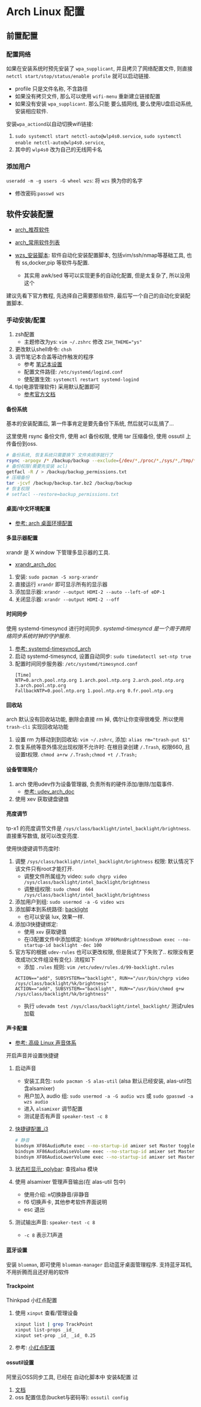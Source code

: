 # Arch Linux 配置

## 前置配置
### 配置网络
如果在安装系统时预先安装了 `wpa_supplicant`, 并且拷贝了网络配置文件, 则直接 `netctl start/stop/status/enable profile` 就可以启动链接.
- profile 只是文件名称, 不含路径
- 如果没有拷贝文件, 那么可以使用 `wifi-menu` 重新建立链接配置
- 如果没有安装 `wpa_supplicant`.  那么只能 要么插网线, 要么使用U盘启动系统, 安装相应软件.

安装`wpa_actiond`以自动切换wifi链接:
1. `sudo systemctl start netctl-auto@wlp4s0.service`, `sudo systemctl enable netctl-auto@wlp4s0.service`,
2. 其中的 `wlp4s0` 改为自己的无线网卡名

### 添加用户
`useradd -m -g users -G wheel wzs`: 将 `wzs` 换为你的名字
- 修改密码:`passwd wzs`

## 软件安装配置
- [arch_推荐软件](https://wiki.archlinux.org/index.php/General_recommendations_)
- [arch_常用软件列表](https://wiki.archlinux.org/index.php/General_recommendations_)

- [wzs_安装脚本](./config.sh): 软件自动化安装配置脚本, 包括vim/ssh/nmap等基础工具, 也有 ss,docker,pip 等软件与配置.
    - 其实用 awk/sed 等可以实现更多的自动化配置, 但是太复杂了, 所以没用这个

建议先看下官方教程, 先选择自己需要那些软件, 最后写一个自己的自动化安装配置脚本.


### 手动安装/配置
1. zsh配置
    - 主题修改为ys: `vim ~/.zshrc` 修改 `ZSH_THEME="ys"`
2. 更改默认shell命令: `chsh`
3. 调节笔记本合盖等动作触发的程序
    - 参考 [笔记本设置](https://wiki.archlinux.org/index.php/Power_management#Power_management_with_systemd)
    - 配置文件路径: `/etc/systemd/logind.conf`
    - 使配置生效: `systemctl restart systemd-logind`
4. tlp(电源管理软件) 采用默认配置即可
    - [参考官方文档](https://linrunner.de/en/tlp/docs/tlp-configuration.html)

#### 备份系统
基本的安装配置后, 第一件事肯定是要先备份下系统, 然后就可以乱搞了...

这里使用 rsync 备份文件, 使用 acl 备份权限, 使用 tar 压缩备份, 使用 ossutil 上传备份到oss.

```Bash
# 备份系统, 恢复系统只需要换下 文件夹顺序就行了 
rsync -arpogv /* /backup/backup --exclude={/dev/*,/proc/*,/sys/*,/tmp/*,/run/*,/mnt/*,/media/*,/lost+found,/backup/*}
# 备份权限(需要先安装 acl)
getfacl -R / > /backup/backup_permissions.txt
# 压缩备份
tar -jcvf /backup/backup.tar.bz2 /backup/backup
# 恢复权限
# setfacl --restore=backup_permissions.txt
```

#### 桌面/中文环境配置
- [参考: arch 桌面环境配置](./i3wm_config.md)

#### 多显示器配置
xrandr 是 X window 下管理多显示器的工具.

- [xrandr_arch_doc](https://wiki.archlinux.org/index.php/Xrandr_)

1. 安装: `sudo pacman -S xorg-xrandr`
2. 直接运行 `xrandr` 即可显示所有的显示器
2. 添加显示器: `xrandr --output HDMI-2 --auto --left-of eDP-1`
3. 关闭显示器: `xrandr --output HDMI-2 --off`

#### 时间同步
使用 systemd-timesyncd 进行时间同步. _systemd-timesyncd 是一个用于跨网络同步系统时钟的守护服务_.
1. [参考: systemd-timesyncd_arch](https://wiki.archlinux.org/index.php/Systemd-timesyncd_)
2. 启动 systemd-timesyncd, 设置自动同步: `sudo timedatectl set-ntp true`
2. 配置时间同步服务器: `/etc/systemd/timesyncd.conf`
    ````
    [Time]
    NTP=0.arch.pool.ntp.org 1.arch.pool.ntp.org 2.arch.pool.ntp.org 3.arch.pool.ntp.org
    FallbackNTP=0.pool.ntp.org 1.pool.ntp.org 0.fr.pool.ntp.org
    ````

#### 回收站
arch 默认没有回收站功能, 删除会直接 rm 掉, 偶尔让你变得很难受. 所以使用 `trash-cli` 实现回收站功能
1. 设置 rm 为移动到到回收站: `vim ~/.zshrc`, 添加: `alias rm="trash-put $1"`
2. 恢复系统等意外情况出现权限不允许时: 在根目录创建 `/.Trash`, 权限660, 且设置t权限. `chmod a+rw /.Trash;chmod +t /.Trash;`

#### 设备管理简介
1. arch 使用udev作为设备管理器, 负责所有的硬件添加/删除/加载事件.
    - [参考: udev_arch_doc](https://wiki.archlinux.org/index.php/Udev_)
2. 使用 xev 获取键盘键值

#### 亮度调节
tp-x1 的亮度调节文件是 `/sys/class/backlight/intel_backlight/brightness`. 直接重写数值, 就可以改变亮度.

使用快捷键调节亮度时:
1. 调整 `/sys/class/backlight/intel_backlight/brightness` 权限: 默认情况下该文件只有root才能打开.
    - 调整文件所属组为 video: `sudo chgrp video /sys/class/backlight/intel_backlight/brightness`
    - 调整组权限: `sudo chmod  664 /sys/class/backlight/intel_backlight/brightness`
2. 添加用户到组: `sudo usermod -a -G video wzs`
3. 添加脚本到系统路径: [backlight](./config/backlight.sh)
    - 也可以安装 lux, 效果一样.
4. 添加i3快捷键绑定:
    - 使用 `xev` 获取键值
    - 在i3配置文件中添加绑定: `bindsym XF86MonBrightnessDown exec --no-startup-id backlight -dec 100`
5. 官方写的根据 `udev-rules` 也可以更改权限, 但是我试了下失败了.. 权限没有更改成功(文件组没有变化). 流程如下
    - 添加 `.rules` 规则: `vim /etc/udev/rules.d/99-backlight.rules`
    ````
    ACTION=="add", SUBSYSTEM=="backlight", RUN+="/usr/bin/chgrp video /sys/class/backlight/%k/brightness"
    ACTION=="add", SUBSYSTEM=="backlight", RUN+="/usr/bin/chmod g+w /sys/class/backlight/%k/brightness"
    ````
    - 执行 `udevadm test /sys/class/backlight/intel_backlight/` 测试rules加载

#### 声卡配置
- [参考: 高级 Linux 声音体系](https://wiki.archlinux.org/index.php/Advanced_Linux_Sound_Architecture_)

开启声音并设置快捷键
1. 启动声音
    - 安装工具包: `sudo pacman -S alas-util` (alsa 默认已经安装, alas-util包含alsamixer)
    - 用户加入 audio 组: `sudo usermod -a -G audio wzs`  或 `sudo gpasswd -a wzs audio`
    - 进入 `alsamixer` 调节配置
    - 测试是否有声音 `speaker-test -c 8`
2. [快捷键配置_i3](./config/i3/config)
    ```Bash
    # 静音
    bindsym XF86AudioMute exec --no-startup-id amixer set Master toggle
    bindsym XF86AudioRaiseVolume exec --no-startup-id amixer set Master 5%+
    bindsym XF86AudioLowerVolume exec --no-startup-id amixer set Master 5%-
    ```
3. [状态栏显示_polybar](./config/polybar/config): 查找alsa 模块

1. 使用 alsamixer 管理声音输出(在 alas-util 包中)
    - 使用介绍: `m`切换静音/非静音
    - f6 切换声卡, 其他参考软件界面说明
    - esc 退出
2. 测试输出声音: `speaker-test -c 8`
    - `-c 8` 表示7.1声道

#### 蓝牙设置
安装 `blueman`, 即可使用 `blueman-manager` 启动蓝牙桌面管理程序. 支持蓝牙耳机, 不用折腾而且还好用的软件

#### Trackpoint
Thinkpad 小红点配置
1. 使用 `xinput` 查看/管理设备
    ```Bash
    xinput list | grep TrackPoint
    xinput list-props _id_
    xinput set-prop _id_ _id_ 0.25
    ```
2. 参考: [小红点配置](https://www.jianshu.com/p/b9677e9e56ec)

#### ossutil设置
阿里云OSS同步工具, 已经在 自动化脚本中 安装&配置 过
1. [文档](https://help.aliyun.com/document_detail/50452.html)
2. oss 配置信息(bucket与密码等): `ossutil config`
